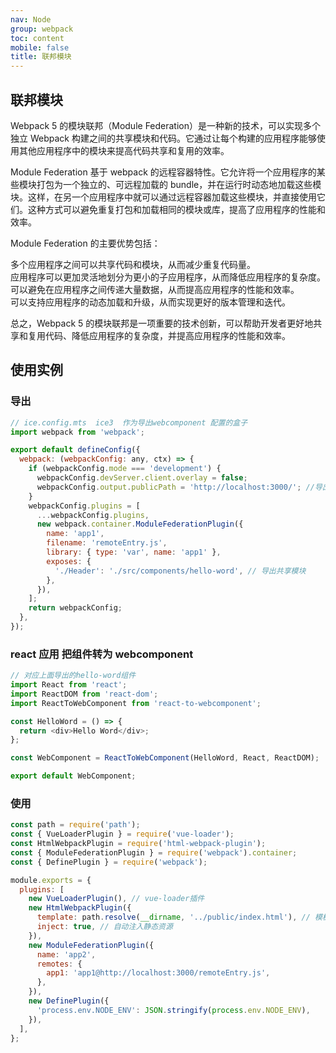 ```yaml
---
nav: Node
group: webpack
toc: content
mobile: false
title: 联邦模块
---
```


## 联邦模块

Webpack 5 的模块联邦（Module Federation）是一种新的技术，可以实现多个独立 Webpack 构建之间的共享模块和代码。它通过让每个构建的应用程序能够使用其他应用程序中的模块来提高代码共享和复用的效率。

Module Federation 基于 webpack 的远程容器特性。它允许将一个应用程序的某些模块打包为一个独立的、可远程加载的 bundle，并在运行时动态地加载这些模块。这样，在另一个应用程序中就可以通过远程容器加载这些模块，并直接使用它们。这种方式可以避免重复打包和加载相同的模块或库，提高了应用程序的性能和效率。

Module Federation 的主要优势包括：

多个应用程序之间可以共享代码和模块，从而减少重复代码量。<br/>
应用程序可以更加灵活地划分为更小的子应用程序，从而降低应用程序的复杂度。<br/>
可以避免在应用程序之间传递大量数据，从而提高应用程序的性能和效率。<br/>
可以支持应用程序的动态加载和升级，从而实现更好的版本管理和迭代。<br/>

总之，Webpack 5 的模块联邦是一项重要的技术创新，可以帮助开发者更好地共享和复用代码、降低应用程序的复杂度，并提高应用程序的性能和效率。

## 使用实例

### 导出

```js
// ice.config.mts  ice3  作为导出webcomponent 配置的盒子
import webpack from 'webpack';

export default defineConfig({
  webpack: (webpackConfig: any, ctx) => {
    if (webpackConfig.mode === 'development') {
      webpackConfig.devServer.client.overlay = false;
      webpackConfig.output.publicPath = 'http://localhost:3000/'; //导出的http路径
    }
    webpackConfig.plugins = [
      ...webpackConfig.plugins,
      new webpack.container.ModuleFederationPlugin({
        name: 'app1',
        filename: 'remoteEntry.js',
        library: { type: 'var', name: 'app1' },
        exposes: {
          './Header': './src/components/hello-word', // 导出共享模块
        },
      }),
    ];
    return webpackConfig;
  },
});
```

### react 应用 把组件转为 webcomponent

```js
// 对应上面导出的hello-word组件
import React from 'react';
import ReactDOM from 'react-dom';
import ReactToWebComponent from 'react-to-webcomponent';

const HelloWord = () => {
  return <div>Hello Word</div>;
};

const WebComponent = ReactToWebComponent(HelloWord, React, ReactDOM);

export default WebComponent;
```

### 使用

```js
const path = require('path');
const { VueLoaderPlugin } = require('vue-loader');
const HtmlWebpackPlugin = require('html-webpack-plugin');
const { ModuleFederationPlugin } = require('webpack').container;
const { DefinePlugin } = require('webpack');

module.exports = {
  plugins: [
    new VueLoaderPlugin(), // vue-loader插件
    new HtmlWebpackPlugin({
      template: path.resolve(__dirname, '../public/index.html'), // 模板取定义root节点的模板
      inject: true, // 自动注入静态资源
    }),
    new ModuleFederationPlugin({
      name: 'app2',
      remotes: {
        app1: 'app1@http://localhost:3000/remoteEntry.js',
      },
    }),
    new DefinePlugin({
      'process.env.NODE_ENV': JSON.stringify(process.env.NODE_ENV),
    }),
  ],
};
```
